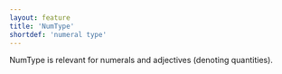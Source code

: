 ```yaml
---
layout: feature
title: 'NumType'
shortdef: 'numeral type'
---
```


NumType is relevant for numerals and adjectives (denoting quantities).
<!-- Interlanguage links updated Út zář 29 18:40:57 CEST 2020 -->
